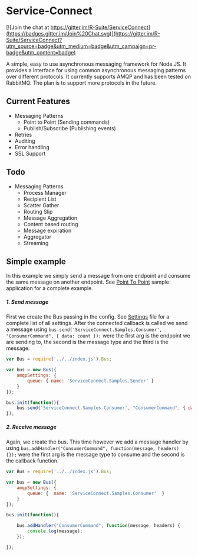 # Service-Connect

[![Join the chat at https://gitter.im/R-Suite/ServiceConnect](https://badges.gitter.im/Join%20Chat.svg)](https://gitter.im/R-Suite/ServiceConnect?utm_source=badge&utm_medium=badge&utm_campaign=pr-badge&utm_content=badge)


A simple, easy to use asynchronous messaging framework for Node.JS.  It provides a interface for using common asynchronous messaging patterns over different protocols.  It currently supports AMQP and has been tested on RabbitMQ.  The plan is to support more protocols in the future.

## Current Features

* Messaging Patterns
    - Point to Point (Sending commands)
    - Publish/Subscribe (Publishing events)
* Retries
* Auditing
* Error handling
* SSL Support

## Todo

* Messaging Patterns
    - Process Manager
    - Recipient List
    - Scatter Gather
    - Routing Slip
    - Message Aggregation
    - Content based routing
    - Message expiration
    - Aggregator
    - Streaming

## Simple example

In this example we simply send a message from one endpoint and consume the same message on another endpoint.
See [Point To Point](https://github.com/twatson83/ServiceConnect-NodeJS/tree/master/examples/Commands) sample application for a complete example.


##### 1. Send message

First we create the Bus passing in the config. See [Settings](https://github.com/twatson83/ServiceConnect-NodeJS/blob/master/src/settings.js) file for a complete list of all settings.  After the connected callback is called we send a message using ```bus.send('ServiceConnect.Samples.Consumer', "ConsumerCommand", { data: count });``` were the first arg is the endpoint we are sending to, the second is the message type and the third is the message.

```js
var Bus = require('../../index.js').Bus;

var bus = new Bus({
    amqpSettings: {
        queue: { name: 'ServiceConnect.Samples.Sender' }
    }
});

bus.init(function(){
    bus.send('ServiceConnect.Samples.Consumer', "ConsumerCommand", { data: count });
});
```

##### 2. Receive message

Again, we create the bus. This time however we add a message handler by using ```bus.addHandler("ConsumerCommand", function(message, headers) {});``` were the first arg is the message type to consume and the second is the callback function.

```js
var Bus = require('../../index.js').Bus;

var bus = new Bus({
    amqpSettings: {
        queue: {  name: 'ServiceConnect.Samples.Consumer'  }
    }
});

bus.init(function(){

    bus.addHandler("ConsumerCommand", function(message, headers) {
        console.log(message);
    });

});
```